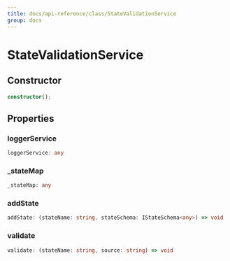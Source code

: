 ```yaml
---
title: docs/api-reference/class/StateValidationService
group: docs
---
```


# StateValidationService

## Constructor

```ts
constructor();
```

## Properties

### loggerService

```ts
loggerService: any
```

### _stateMap

```ts
_stateMap: any
```

### addState

```ts
addState: (stateName: string, stateSchema: IStateSchema<any>) => void
```

### validate

```ts
validate: (stateName: string, source: string) => void
```
